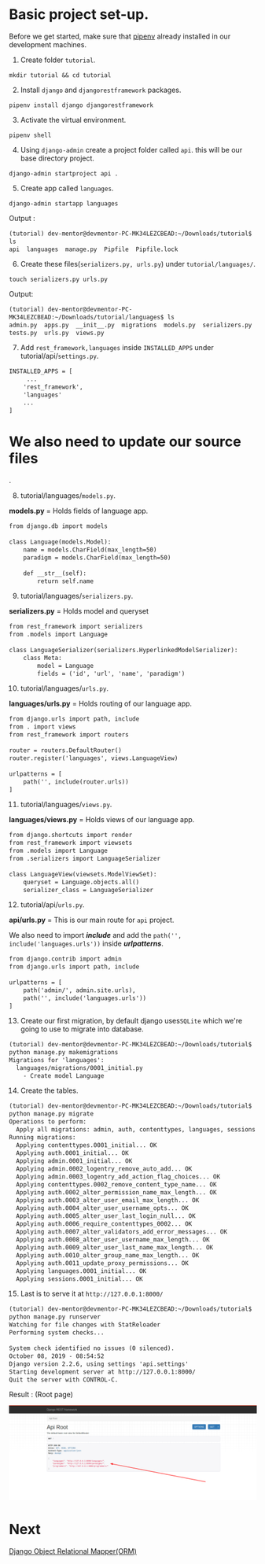 # Basic project set-up.

Before we get started, make sure that [pipenv]( https://github.com/boomcamp/setup-pip-pipenv-django-admin-python3) already installed in our development machines.

1. Create folder `tutorial`.

```
mkdir tutorial && cd tutorial
```

2. Install `django` and `djangorestframework` packages.

```
pipenv install django djangorestframework
```

3. Activate the virtual environment.

```
pipenv shell
```

4. Using `django-admin` create a project folder called `api`. this will be our base directory project.

```
django-admin startproject api .
```

5. Create app called `languages`. 

```
django-admin startapp languages
```

Output :

```
(tutorial) dev-mentor@devmentor-PC-MK34LEZCBEAD:~/Downloads/tutorial$ ls
api  languages  manage.py  Pipfile  Pipfile.lock
```

6. Create these files(`serializers.py, urls.py`) under `tutorial/languages/`.

```
touch serializers.py urls.py 
```

Output:

```
(tutorial) dev-mentor@devmentor-PC-MK34LEZCBEAD:~/Downloads/tutorial/languages$ ls
admin.py  apps.py  __init__.py  migrations  models.py  serializers.py  tests.py  urls.py  views.py

```

7. Add `rest_framework,languages` inside `INSTALLED_APPS` under tutorial/api/`settings.py`.

```
INSTALLED_APPS = [
     ...
    'rest_framework',
    'languages'
    ...
]
```


<h1 id="simple-orm"> We also need to update our source files</h1>.

8. tutorial/languages/`models.py`.

**models.py** = Holds fields of language app.

```
from django.db import models

class Language(models.Model):
    name = models.CharField(max_length=50)
    paradigm = models.CharField(max_length=50)

    def __str__(self):
        return self.name
```

9. tutorial/languages/`serializers.py`.

**serializers.py** = Holds model and queryset

```
from rest_framework import serializers
from .models import Language

class LanguageSerializer(serializers.HyperlinkedModelSerializer):
    class Meta:
        model = Language
        fields = ('id', 'url', 'name', 'paradigm')
```

10. tutorial/languages/`urls.py`.

**languages/urls.py** =  Holds routing of our language app.

```
from django.urls import path, include
from . import views 
from rest_framework import routers 

router = routers.DefaultRouter()
router.register('languages', views.LanguageView)

urlpatterns = [
    path('', include(router.urls))
]
```

11. tutorial/languages/`views.py`.

**languages/views.py** = Holds views of our language app.

```
from django.shortcuts import render
from rest_framework import viewsets
from .models import Language
from .serializers import LanguageSerializer

class LanguageView(viewsets.ModelViewSet):
    queryset = Language.objects.all()
    serializer_class = LanguageSerializer
```

12. tutorial/api/`urls.py`.

**api/urls.py** = This is our main route for `api` project.

We also need to import ***include*** and add the `path('', include('languages.urls'))` inside ***urlpatterns***.

```
from django.contrib import admin
from django.urls import path, include

urlpatterns = [
    path('admin/', admin.site.urls),
    path('', include('languages.urls'))
]
```

13. Create our first migration, by default django uses`SQLite` which we're going to use to migrate into database.

```
(tutorial) dev-mentor@devmentor-PC-MK34LEZCBEAD:~/Downloads/tutorial$ python manage.py makemigrations
Migrations for 'languages':
  languages/migrations/0001_initial.py
    - Create model Language
```

14. Create the tables.

```
(tutorial) dev-mentor@devmentor-PC-MK34LEZCBEAD:~/Downloads/tutorial$ python manage.py migrate
Operations to perform:
  Apply all migrations: admin, auth, contenttypes, languages, sessions
Running migrations:
  Applying contenttypes.0001_initial... OK
  Applying auth.0001_initial... OK
  Applying admin.0001_initial... OK
  Applying admin.0002_logentry_remove_auto_add... OK
  Applying admin.0003_logentry_add_action_flag_choices... OK
  Applying contenttypes.0002_remove_content_type_name... OK
  Applying auth.0002_alter_permission_name_max_length... OK
  Applying auth.0003_alter_user_email_max_length... OK
  Applying auth.0004_alter_user_username_opts... OK
  Applying auth.0005_alter_user_last_login_null... OK
  Applying auth.0006_require_contenttypes_0002... OK
  Applying auth.0007_alter_validators_add_error_messages... OK
  Applying auth.0008_alter_user_username_max_length... OK
  Applying auth.0009_alter_user_last_name_max_length... OK
  Applying auth.0010_alter_group_name_max_length... OK
  Applying auth.0011_update_proxy_permissions... OK
  Applying languages.0001_initial... OK
  Applying sessions.0001_initial... OK
```

15. Last is to serve it at `http://127.0.0.1:8000/`

```
(tutorial) dev-mentor@devmentor-PC-MK34LEZCBEAD:~/Downloads/tutorial$ python manage.py runserver
Watching for file changes with StatReloader
Performing system checks...

System check identified no issues (0 silenced).
October 08, 2019 - 08:54:52
Django version 2.2.6, using settings 'api.settings'
Starting development server at http://127.0.0.1:8000/
Quit the server with CONTROL-C.
```

Result : (Root page)

![Django Root page](root.png)

# Next

[Django Object Relational Mapper(ORM)](https://github.com/boomcamp/django-restframework/tree/step2-simple-orm)

